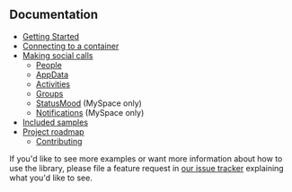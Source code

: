 ## Documentation ##
  * [Getting Started](GettingStarted.md)
  * [Connecting to a container](HowToConnecting.md)
  * [Making social calls](HowToSocialCalls.md)
    * [People](HowToPeople.md)
    * [AppData](HowToAppData.md)
    * [Activities](HowToActivities.md)
    * [Groups](HowToGroups.md)
    * [StatusMood](HowToStatusMood.md)  (MySpace only)
    * [Notifications](HowToNotifications.md) (MySpace only)
  * [Included samples](Samples.md)
  * [Project roadmap](ProjectRoadmap.md)
    * [Contributing](BecomingAContributor.md)


If you'd like to see more examples or want more information about how to use the library, please file a feature request in [our issue tracker](http://code.google.com/p/opensocial-php-client/issues/list) explaining what you'd like to see.